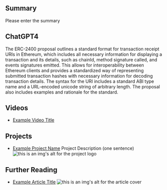 ## Summary

Please enter the summary

## ChatGPT4

The ERC-2400 proposal outlines a standard format for transaction receipt URIs in Ethereum, which includes all necessary information for displaying a transaction and its details, such as chainId, method signature called, and events signatures emitted. This allows for interoperability between Ethereum clients and provides a standardized way of representing submitted transaction hashes with necessary information for decoding transaction details. The syntax for the URI includes a standard ABI type name and a URL-encoded unicode string of arbitrary length. The proposal also includes examples and rationale for the standard.

## Videos

- [Example Video Title](https://www.youtube.com/watch?v=TDGq4aeevgY)

## Projects

- [Example Project Name](https://xxxx.xxx/xxxxx) Project Description (one sentence) ![this is an img's alt for the project logo](https://xxxx.xxx/project-logo.xxx)

## Further Reading

- [Example Article Title](https://xxxx.xxx/xxxxx) ![this is an img's alt for the article cover](https://xxxx.xxx/article-cover.xxx)
